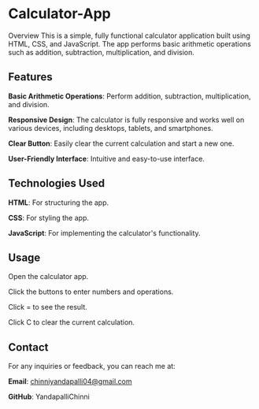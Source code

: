 # Calculator-App
Overview
This is a simple, fully functional calculator application built using HTML, CSS, and JavaScript. The app performs basic arithmetic operations such as addition, subtraction, multiplication, and division.

## **Features**

**Basic Arithmetic Operations**: Perform addition, subtraction, multiplication, and division.

**Responsive Design**: The calculator is fully responsive and works well on various devices, including desktops, tablets, and smartphones.

**Clear Button**: Easily clear the current calculation and start a new one.

**User-Friendly Interface**: Intuitive and easy-to-use interface.

## **Technologies Used**

**HTML**: For structuring the app.

**CSS**: For styling the app.

**JavaScript**: For implementing the calculator's functionality.

## **Usage**

Open the calculator app.

Click the buttons to enter numbers and operations.

Click = to see the result.

Click C to clear the current calculation.

## **Contact**
For any inquiries or feedback, you can reach me at:

**Email**: chinniyandapalli04@gmail.com

**GitHub**: YandapalliChinni
